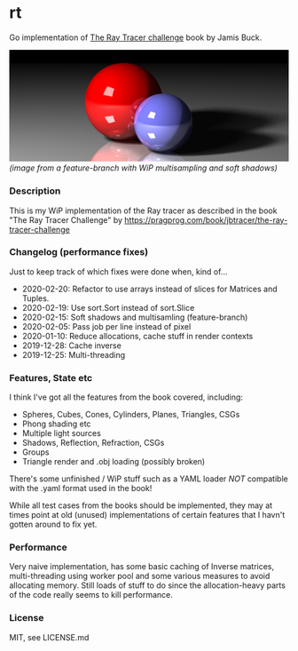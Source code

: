 # rt
Go implementation of [The Ray Tracer challenge](https://pragprog.com/book/jbtracer/the-ray-tracer-challenge) book by Jamis Buck.

![image](renders/reference-highres-multisample-4x4-2depth-floor-refl.png)
_(image from a feature-branch with WiP multisampling and soft shadows)_

### Description
This is my WiP implementation of the Ray tracer as described in the book "The Ray Tracer Challenge" by https://pragprog.com/book/jbtracer/the-ray-tracer-challenge

### Changelog (performance fixes)
Just to keep track of which fixes were done when, kind of...

- 2020-02-20: Refactor to use arrays instead of slices for Matrices and Tuples.
- 2020-02-19: Use sort.Sort instead of sort.Slice
- 2020-02-15: Soft shadows and multisamling (feature-branch)
- 2020-02-05: Pass job per line instead of pixel
- 2020-01-10: Reduce allocations, cache stuff in render contexts
- 2019-12-28: Cache inverse
- 2019-12-25: Multi-threading

### Features, State etc
I think I've got all the features from the book covered, including:

- Spheres, Cubes, Cones, Cylinders, Planes, Triangles, CSGs
- Phong shading etc
- Multiple light sources
- Shadows, Reflection, Refraction, CSGs
- Groups
- Triangle render and .obj loading (possibly broken)

There's some unfinished / WiP stuff such as a YAML loader _NOT_ compatible with the .yaml format used in the book!

While all test cases from the books should be implemented, they may at times point at old (unused) implementations of certain features that I havn't gotten around to fix yet.

### Performance
Very naive implementation, has some basic caching of Inverse matrices, multi-threading using worker pool and some various measures to avoid allocating memory. Still loads of stuff to do since the allocation-heavy parts of the code really seems to kill performance.

### License 
MIT, see LICENSE.md
